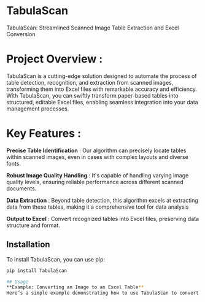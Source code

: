 # **TabulaScan**

TabulaScan: Streamlined Scanned Image Table Extraction and Excel Conversion

# Project Overview :

TabulaScan is a cutting-edge solution designed to automate the process of table detection, 
recognition, and extraction from scanned images, transforming them into Excel files with remarkable accuracy and efficiency. 
With TabulaScan, you can swiftly transform paper-based tables into structured, editable Excel files, 
enabling seamless integration into your data management processes.

# Key Features :

**Precise Table Identification** : Our algorithm can precisely locate tables within scanned images, even in cases with complex layouts and diverse fonts.

**Robust Image Quality Handling** : It's capable of handling varying image quality levels, ensuring reliable performance across different scanned documents.

**Data Extraction** : Beyond table detection, this algorithm excels at extracting data from these tables, making it a comprehensive tool for data analysis

**Output to Excel** : Convert recognized tables into Excel files, preserving data structure and format.


## Installation

To install TabulaScan, you can use pip:

```bash
pip install TabulaScan

## Usage
**Example: Converting an Image to an Excel Table**
Here’s a simple example demonstrating how to use TabulaScan to convert an image of a table into an Excel file and then read it using Pandas:
